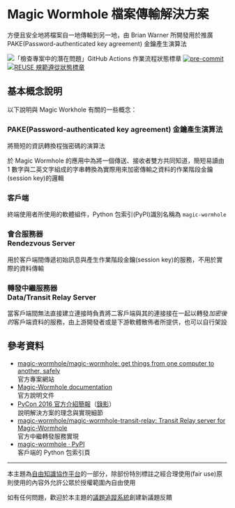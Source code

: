 # Magic Wormhole 檔案傳輸解決方案

方便且安全地將檔案自一地傳輸到另一地，由 Brian Warner 所開發用於推廣 PAKE(Password-authenticated key agreement) 金鑰產生演算法

![「檢查專案中的潛在問題」GitHub Actions 作業流程狀態標章](https://github.com/libre-knowledge/magic-wormhole/actions/workflows/check-potential-problems.yml/badge.svg "本專案使用 GitHub Actions 自動化檢查專案中的潛在問題") [![pre-commit](https://img.shields.io/badge/pre--commit-enabled-brightgreen?logo=pre-commit&logoColor=white "本專案使用 pre-commit 檢查專案中的潛在問題")](https://github.com/pre-commit/pre-commit) [![REUSE 規範遵從狀態標章](https://api.reuse.software/badge/github.com/libre-knowledge/magic-wormhole "本專案遵從 REUSE 規範降低軟體授權合規成本")](https://api.reuse.software/info/github.com/libre-knowledge/magic-wormhole)

## 基本概念說明

以下說明與 Magic Workhole 有關的一些概念：

### PAKE(Password-authenticated key agreement) 金鑰產生演算法

將簡短的資訊轉換程強密碼的演算法

於 Magic Wormhole 的應用中為將一個傳送、接收者雙方共同知道，簡短易讀由 1 數字與二英文字組成的字串轉換為實際用來加密傳輸之資料的作業階段金鑰(session key)的邏輯

### 客戶端

終端使用者所使用的軟體組件，Python 包索引(PyPI)識別名稱為 `magic-wormhole`

### 會合服務器<br>Rendezvous Server

用於客戶端間傳遞初始訊息與產生作業階段金鑰(session key)的服務，不用於實際的資料傳輸

### 轉發中繼服務器<br>Data/Transit Relay Server

當客戶端間無法直接建立連接時負責將二客戶端與其的連接接在一起以轉發*加密後的*客戶端資料的服務，由上游開發者或是下游軟體散佈者所提供，也可以自行架設

## 參考資料

* [magic-wormhole/magic-wormhole: get things from one computer to another, safely](https://github.com/magic-wormhole/magic-wormhole)  
  官方專案網站
* [Magic-Wormhole documentation](https://magic-wormhole.readthedocs.io/)  
  官方說明文件
* [PyCon 2016 官方介紹簡報](https://www.lothar.com/%7Ewarner/MagicWormhole-PyCon2016.pdf)（[錄影](https://www.youtube.com/watch?v=oFrTqQw0_3c)）  
  說明解決方案的理念與實現細節
* [magic-wormhole/magic-wormhole-transit-relay: Transit Relay server for Magic-Wormhole](https://github.com/magic-wormhole/magic-wormhole-transit-relay)  
  官方中繼轉發服務實現
* [magic-wormhole · PyPI](https://pypi.org/project/magic-wormhole/)  
  客戶端的 Python 包索引頁

---

本主題為[自由知識協作平台](https://libre-knowledge.github.io/)的一部分，除部份特別標註之經合理使用(fair use)原則使用的內容外允許公眾於授權範圍內自由使用

如有任何問題，歡迎於本主題的[議題追蹤系統](https://github.com/libre-knowledge/magic-wormhole/issues)創建新議題反饋
